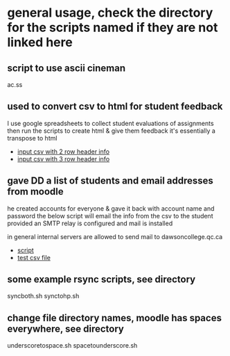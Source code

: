 # general usage, check the directory for the scripts named if they are not linked here
## script to use ascii cineman
ac.ss
## used to convert csv to html for student feedback
I use google spreadsheets to collect student evaluations of assignments then run
the scripts to create html & give them feedback it's essentially a transpose to html
* [input csv with 2 row header info](assess.2row.py)
* [input csv with 3 row header info](assess.3row.py)
## gave DD a list of students and email addresses from moodle
he created accounts for everyone & gave it back with account name and password
the below script will email the info from the csv to the student
provided an SMTP relay is configured and mail is installed

in general internal servers are allowed to send mail to dawsoncollege.qc.ca

* [script](email-account-info.sh)
* [test csv file](test.csv)
## some example rsync scripts, see directory
syncboth.sh
synctohp.sh
## change file directory names, moodle has spaces everywhere, see directory
underscoretospace.sh
spacetounderscore.sh
